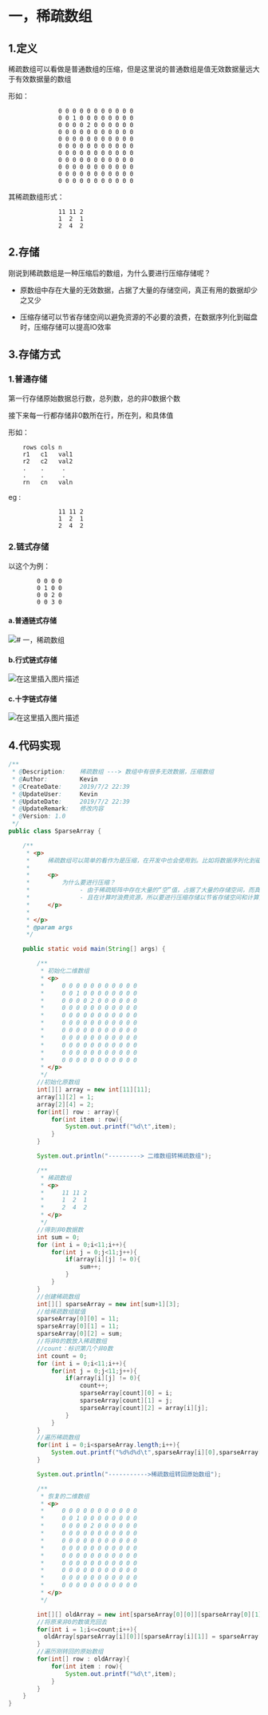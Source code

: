 # 一，稀疏数组

## 1.定义
稀疏数组可以看做是普通数组的压缩，但是这里说的普通数组是值无效数据量远大于有效数据量的数组

形如：
```shell
              0 0 0 0 0 0 0 0 0 0 0
              0 0 1 0 0 0 0 0 0 0 0
              0 0 0 0 2 0 0 0 0 0 0
              0 0 0 0 0 0 0 0 0 0 0
              0 0 0 0 0 0 0 0 0 0 0
              0 0 0 0 0 0 0 0 0 0 0
              0 0 0 0 0 0 0 0 0 0 0
              0 0 0 0 0 0 0 0 0 0 0
              0 0 0 0 0 0 0 0 0 0 0
              0 0 0 0 0 0 0 0 0 0 0
              0 0 0 0 0 0 0 0 0 0 0
```

其稀疏数组形式：
```shell
              11 11 2
              1  2  1
              2  4  2
```

## 2.存储
刚说到稀疏数组是一种压缩后的数组，为什么要进行压缩存储呢？

- 原数组中存在大量的无效数据，占据了大量的存储空间，真正有用的数据却少之又少

- 压缩存储可以节省存储空间以避免资源的不必要的浪费，在数据序列化到磁盘时，压缩存储可以提高IO效率

## 3.存储方式

### 1.普通存储

第一行存储原始数据总行数，总列数，总的非0数据个数

接下来每一行都存储非0数所在行，所在列，和具体值

形如：
```shell
    rows cols n
    r1   c1   val1
    r2   c2   val2
    .    .     .
    .    .     .
    rn   cn   valn
```

eg :
```shell
              11 11 2
              1  2  1
              2  4  2
```
### 2.链式存储

以这个为例：
```shell
        0 0 0 0 
        0 1 0 0
        0 0 2 0
        0 0 3 0
```

#### a.普通链式存储

![# 一，稀疏数组](https://img-blog.csdnimg.cn/20190703122416582.png)


#### b.行式链式存储

![在这里插入图片描述](https://img-blog.csdnimg.cn/20190703122823779.png?x-oss-process=image/watermark,type_ZmFuZ3poZW5naGVpdGk,shadow_10,text_aHR0cHM6Ly9ibG9nLmNzZG4ubmV0L3dlaXhpbl80MTkyMjI4OQ==,size_16,color_FFFFFF,t_70)

#### c.十字链式存储

![在这里插入图片描述](https://img-blog.csdnimg.cn/20190703123032956.png?x-oss-process=image/watermark,type_ZmFuZ3poZW5naGVpdGk,shadow_10,text_aHR0cHM6Ly9ibG9nLmNzZG4ubmV0L3dlaXhpbl80MTkyMjI4OQ==,size_16,color_FFFFFF,t_70)

## 4.代码实现

```java
/**
 * @Description:    稀疏数组 ---> 数组中有很多无效数据，压缩数组
 * @Author:         Kevin
 * @CreateDate:     2019/7/2 22:39
 * @UpdateUser:     Kevin
 * @UpdateDate:     2019/7/2 22:39
 * @UpdateRemark:   修改内容
 * @Version: 1.0
 */
public class SparseArray {

    /**
     * <p>
     *     稀疏数组可以简单的看作为是压缩，在开发中也会使用到。比如将数据序列化到磁盘上，减少数据量，在IO过程中提高效率等等。
     *
     *     <p>
     *         为什么要进行压缩？
     *              - 由于稀疏矩阵中存在大量的“空”值，占据了大量的存储空间，而真正有用的数据却少之又少，
     *              - 且在计算时浪费资源，所以要进行压缩存储以节省存储空间和计算方便。
     *     </p>
     *
     * </p>
     * @param args
     */

    public static void main(String[] args) {

        /**
         * 初始化二维数组
         * <p>
         *     0 0 0 0 0 0 0 0 0 0 0
         *     0 0 1 0 0 0 0 0 0 0 0
         *     0 0 0 0 2 0 0 0 0 0 0
         *     0 0 0 0 0 0 0 0 0 0 0
         *     0 0 0 0 0 0 0 0 0 0 0
         *     0 0 0 0 0 0 0 0 0 0 0
         *     0 0 0 0 0 0 0 0 0 0 0
         *     0 0 0 0 0 0 0 0 0 0 0
         *     0 0 0 0 0 0 0 0 0 0 0
         *     0 0 0 0 0 0 0 0 0 0 0
         *     0 0 0 0 0 0 0 0 0 0 0
         * </p>
         */
        //初始化原数组
        int[][] array = new int[11][11];
        array[1][2] = 1;
        array[2][4] = 2;
        for(int[] row : array){
            for(int item : row){
                System.out.printf("%d\t",item);
            }
        }

        System.out.println("---------> 二维数组转稀疏数组");

        /**
         * 稀疏数组
         * <p>
         *     11 11 2
         *     1  2  1
         *     2  4  2
         * </p>
         */
        //得到非0数据数
        int sum = 0;
        for (int i = 0;i<11;i++){
            for(int j = 0;j<11;j++){
                if(array[i][j] != 0){
                    sum++;
                }
            }
        }
        //创建稀疏数组
        int[][] sparseArray = new int[sum+1][3];
        //给稀疏数组赋值
        sparseArray[0][0] = 11;
        sparseArray[0][1] = 11;
        sparseArray[0][2] = sum;
        //将非0的数放入稀疏数组
        //count：标识第几个非0数
        int count = 0;
        for (int i = 0;i<11;i++){
            for(int j = 0;j<11;j++){
                if(array[i][j] != 0){
                    count++;
                    sparseArray[count][0] = i;
                    sparseArray[count][1] = j;
                    sparseArray[count][2] = array[i][j];
                }
            }
        }
        //遍历稀疏数组
        for(int i = 0;i<sparseArray.length;i++){
            System.out.printf("%d%d%d\t",sparseArray[i][0],sparseArray[i][1],sparseArray[i][2]);
        }

        System.out.println("----------->稀疏数组转回原始数组");

        /**
         * 恢复的二维数组
         * <p>
         *     0 0 0 0 0 0 0 0 0 0 0
         *     0 0 1 0 0 0 0 0 0 0 0
         *     0 0 0 0 2 0 0 0 0 0 0
         *     0 0 0 0 0 0 0 0 0 0 0
         *     0 0 0 0 0 0 0 0 0 0 0
         *     0 0 0 0 0 0 0 0 0 0 0
         *     0 0 0 0 0 0 0 0 0 0 0
         *     0 0 0 0 0 0 0 0 0 0 0
         *     0 0 0 0 0 0 0 0 0 0 0
         *     0 0 0 0 0 0 0 0 0 0 0
         *     0 0 0 0 0 0 0 0 0 0 0
         * </p>
         */

        int[][] oldArray = new int[sparseArray[0][0]][sparseArray[0][1]];
        //将原来非0的数填充回去
        for(int i = 1;i<=count;i++){
          oldArray[sparseArray[i][0]][sparseArray[i][1]] = sparseArray[i][2];
        }
        //遍历刚转回的原始数组
        for(int[] row : oldArray){
            for(int item : row){
                System.out.printf("%d\t",item);
            }
        }
    }
}
```
